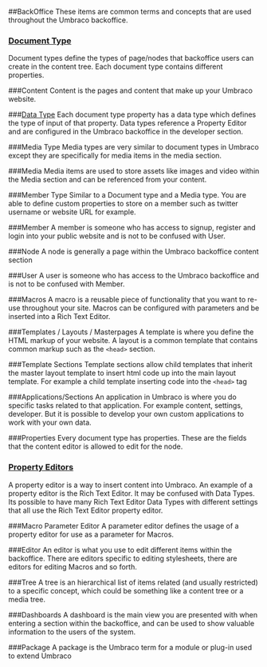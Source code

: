 ##BackOffice
These items are common terms and concepts that are used throughout the Umbraco backoffice.

### [Document Type](Document-Types/index.md)
Document types define the types of page/nodes that backoffice users can create in the content tree. Each document type contains different properties.

###Content
Content is the pages and content that make up your Umbraco website.

###[Data Type](Data-Types/index.md)
Each document type property has a data type which defines the type of input of that property. Data types reference a Property Editor and are configured in the Umbraco backoffice in the developer section.

###Media Type
Media types are very similar to document types in Umbraco except they are specifically for media items in the media section.

###Media
Media items are used to store assets like images and video within the Media section and can be referenced from your content.

###Member Type
Similar to a Document type and a Media type. You are able to define custom properties to store on a member such as twitter username or website URL for example.

###Member
A member is someone who has access to signup, register and login into your public website and is not to be confused with User.

###Node
A node is generally a page within the Umbraco backoffice content section

###User
A user is someone who has access to the Umbraco backoffice and is not to be confused with Member.

###Macros
A macro is a reusable piece of functionality that you want to re-use throughout your site. Macros can be configured with parameters and be inserted into a Rich Text Editor.

###Templates / Layouts / Masterpages
A template is where you define the HTML markup of your website. A layout is a common template that contains common markup such as the `<head>` section.

###Template Sections
Template sections allow child templates that inherit the master layout template to insert html code up into the main layout template. For example a child template inserting code into the `<head>` tag

###Applications/Sections
An application in Umbraco is where you do specific tasks related to that application. For example content, settings, developer. But it is possible to develop your own custom applications to work with your own data.

###Properties
Every document type has properties. These are the fields that the content editor is allowed to edit for the node.

### [Property Editors](Property-Editors/index.md)
A property editor is a way to insert content into Umbraco. An example of a property editor is the Rich Text Editor. It may be confused with Data Types. Its possible to have many Rich Text Editor Data Types with different settings that all use the Rich Text Editor property editor.

###Macro Parameter Editor
A parameter editor defines the usage of a property editor for use as a parameter for Macros.

###Editor
An editor is what you use to edit different items within the backoffice. There are editors specific to editing stylesheets, there are editors for editing Macros and so forth.

###Tree
A tree is an hierarchical list of items related (and usually restricted) to a specific concept, which could be something like a content tree or a media tree.

###Dashboards
A dashboard is the main view you are presented with when entering a section within the backoffice, and can be used to show valuable information to the users of the system.

###Package
A package is the Umbraco term for a module or plug-in used to extend Umbraco